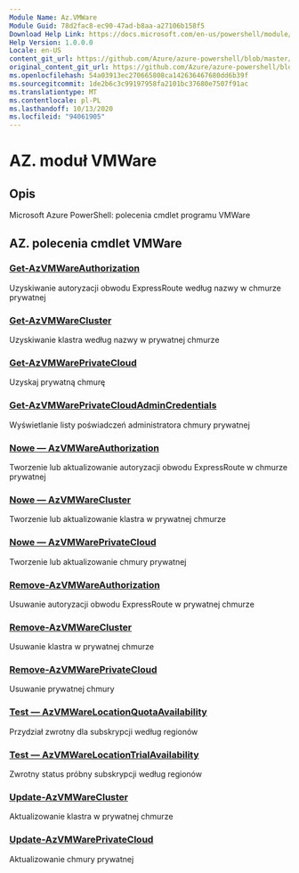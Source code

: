 ```yaml
---
Module Name: Az.VMWare
Module Guid: 78d2fac8-ec90-47ad-b8aa-a27106b158f5
Download Help Link: https://docs.microsoft.com/en-us/powershell/module/az.vmware
Help Version: 1.0.0.0
Locale: en-US
content_git_url: https://github.com/Azure/azure-powershell/blob/master/src/VMWare/help/Az.VMWare.md
original_content_git_url: https://github.com/Azure/azure-powershell/blob/master/src/VMWare/help/Az.VMWare.md
ms.openlocfilehash: 54a03913ec270665808ca142636467680dd6b39f
ms.sourcegitcommit: 1de2b6c3c99197958fa2101bc37680e7507f91ac
ms.translationtype: MT
ms.contentlocale: pl-PL
ms.lasthandoff: 10/13/2020
ms.locfileid: "94061905"
---
```

# AZ. moduł VMWare
## Opis
Microsoft Azure PowerShell: polecenia cmdlet programu VMWare

## AZ. polecenia cmdlet VMWare
### [Get-AzVMWareAuthorization](Get-AzVMWareAuthorization.md)
Uzyskiwanie autoryzacji obwodu ExpressRoute według nazwy w chmurze prywatnej

### [Get-AzVMWareCluster](Get-AzVMWareCluster.md)
Uzyskiwanie klastra według nazwy w prywatnej chmurze

### [Get-AzVMWarePrivateCloud](Get-AzVMWarePrivateCloud.md)
Uzyskaj prywatną chmurę

### [Get-AzVMWarePrivateCloudAdminCredentials](Get-AzVMWarePrivateCloudAdminCredentials.md)
Wyświetlanie listy poświadczeń administratora chmury prywatnej

### [Nowe — AzVMWareAuthorization](New-AzVMWareAuthorization.md)
Tworzenie lub aktualizowanie autoryzacji obwodu ExpressRoute w chmurze prywatnej

### [Nowe — AzVMWareCluster](New-AzVMWareCluster.md)
Tworzenie lub aktualizowanie klastra w prywatnej chmurze

### [Nowe — AzVMWarePrivateCloud](New-AzVMWarePrivateCloud.md)
Tworzenie lub aktualizowanie chmury prywatnej

### [Remove-AzVMWareAuthorization](Remove-AzVMWareAuthorization.md)
Usuwanie autoryzacji obwodu ExpressRoute w prywatnej chmurze

### [Remove-AzVMWareCluster](Remove-AzVMWareCluster.md)
Usuwanie klastra w prywatnej chmurze

### [Remove-AzVMWarePrivateCloud](Remove-AzVMWarePrivateCloud.md)
Usuwanie prywatnej chmury

### [Test — AzVMWareLocationQuotaAvailability](Test-AzVMWareLocationQuotaAvailability.md)
Przydział zwrotny dla subskrypcji według regionów

### [Test — AzVMWareLocationTrialAvailability](Test-AzVMWareLocationTrialAvailability.md)
Zwrotny status próbny subskrypcji według regionów

### [Update-AzVMWareCluster](Update-AzVMWareCluster.md)
Aktualizowanie klastra w prywatnej chmurze

### [Update-AzVMWarePrivateCloud](Update-AzVMWarePrivateCloud.md)
Aktualizowanie chmury prywatnej

